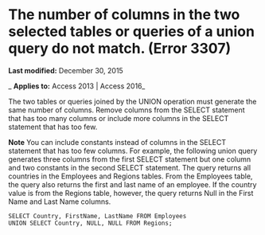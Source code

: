 
# The number of columns in the two selected tables or queries of a union query do not match. (Error 3307)

 **Last modified:** December 30, 2015

 _ **Applies to:** Access 2013 | Access 2016_

The two tables or queries joined by the UNION operation must generate the same number of columns. Remove columns from the SELECT statement that has too many columns or include more columns in the SELECT statement that has too few.


 **Note**  You can include constants instead of columns in the SELECT statement that has too few columns. For example, the following union query generates three columns from the first SELECT statement but one column and two constants in the second SELECT statement. The query returns all countries in the Employees and Regions tables. From the Employees table, the query also returns the first and last name of an employee. If the country value is from the Regions table, however, the query returns Null in the First Name and Last Name columns.




```
SELECT Country, FirstName, LastName FROM Employees 
UNION SELECT Country, NULL, NULL FROM Regions;
```

